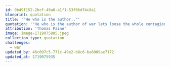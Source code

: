 ```yaml
---
id: 0b49f152-2bcf-49a0-a1f1-53f06df4c8a1
blueprint: quotation
title: '"He who is the author.."'
quotation: '"He who is the author of war lets loose the whole contagion of hell and opens a vein that bleeds a nation to death."'
attribution: 'Thomas Paine'
image: image-1719075885.jpeg
collection_type: quotation
challenges:
  - war
updated_by: 46c097c5-771c-49e2-b8c6-ba6009ae7172
updated_at: 1719075935
---
```

